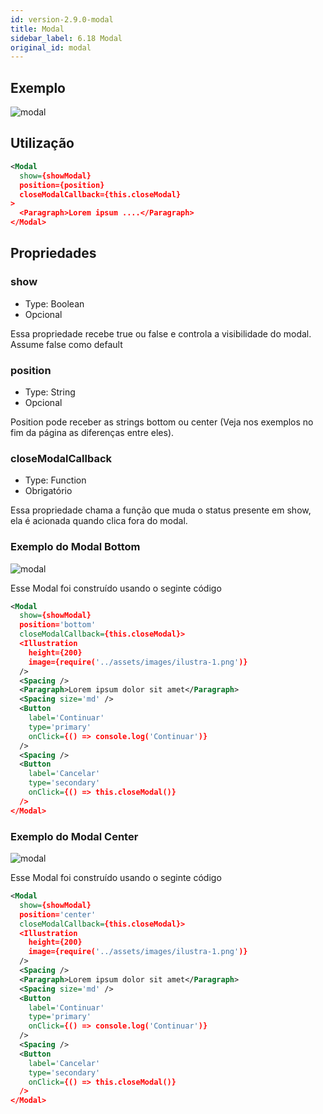 ```yaml
---
id: version-2.9.0-modal
title: Modal
sidebar_label: 6.18 Modal
original_id: modal
---
```


## Exemplo
![modal](assets/images_components/v2.0.0/modal-center.jpg)

## Utilização

```xml
<Modal
  show={showModal}
  position={position}
  closeModalCallback={this.closeModal}
>
  <Paragraph>Lorem ipsum ....</Paragraph>
</Modal>
```

## Propriedades

### show

- Type: Boolean
- Opcional

Essa propriedade recebe true ou false e controla a visibilidade do modal. Assume false como default

### position

- Type: String
- Opcional

Position pode receber as strings bottom ou center (Veja nos exemplos no fim da página as diferenças entre eles).

### closeModalCallback

- Type: Function
- Obrigatório

Essa propriedade chama a função que muda o status presente em show, ela é acionada quando clica fora do modal.

### Exemplo do Modal Bottom
![modal](assets/images_components/v2.0.0/modal-bottom.jpg)

Esse Modal foi construído usando o seginte código
```xml
<Modal
  show={showModal}
  position='bottom'
  closeModalCallback={this.closeModal}>
  <Illustration
    height={200}
    image={require('../assets/images/ilustra-1.png')}
  />
  <Spacing />
  <Paragraph>Lorem ipsum dolor sit amet</Paragraph>
  <Spacing size='md' />
  <Button
    label='Continuar'
    type='primary'
    onClick={() => console.log('Continuar')}
  />
  <Spacing />
  <Button
    label='Cancelar'
    type='secondary'
    onClick={() => this.closeModal()}
  />
</Modal>
```

### Exemplo do Modal Center
![modal](assets/images_components/v2.0.0/modal-center.jpg)

Esse Modal foi construído usando o seginte código
```xml
<Modal
  show={showModal}
  position='center'
  closeModalCallback={this.closeModal}>
  <Illustration
    height={200}
    image={require('../assets/images/ilustra-1.png')}
  />
  <Spacing />
  <Paragraph>Lorem ipsum dolor sit amet</Paragraph>
  <Spacing size='md' />
  <Button
    label='Continuar'
    type='primary'
    onClick={() => console.log('Continuar')}
  />
  <Spacing />
  <Button
    label='Cancelar'
    type='secondary'
    onClick={() => this.closeModal()}
  />
</Modal>
```

